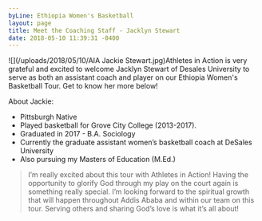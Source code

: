 ```yaml
---
byLine: Ethiopia Women's Basketball
layout: page
title: Meet the Coaching Staff - Jacklyn Stewart
date: 2018-05-10 11:39:31 -0400
---
```

![](/uploads/2018/05/10/AIA Jackie Stewart.jpg)Athletes in Action is very grateful and excited to welcome Jacklyn Stewart of Desales University to serve as both an assistant coach and player on our Ethiopia Women's Basketball Tour. Get to know her more below!

About Jackie:

* Pittsburgh Native
* Played basketball for Grove City College (2013-2017).
* Graduated in 2017 - B.A. Sociology
* Currently the graduate assistant women’s basketball coach at DeSales University
* Also pursuing my Masters of Education (M.Ed.)

> I’m really excited about this tour with Athletes in Action! Having the opportunity to glorify God through my play on the court again is something really special. I’m looking forward to the spiritual growth that will happen throughout Addis Ababa and within our team on this tour. Serving others and sharing God’s love is what it’s all about!